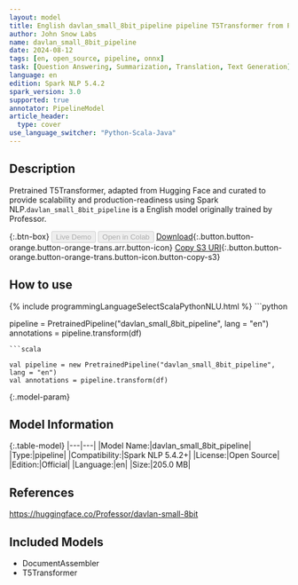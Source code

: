 ```yaml
---
layout: model
title: English davlan_small_8bit_pipeline pipeline T5Transformer from Professor
author: John Snow Labs
name: davlan_small_8bit_pipeline
date: 2024-08-12
tags: [en, open_source, pipeline, onnx]
task: [Question Answering, Summarization, Translation, Text Generation]
language: en
edition: Spark NLP 5.4.2
spark_version: 3.0
supported: true
annotator: PipelineModel
article_header:
  type: cover
use_language_switcher: "Python-Scala-Java"
---
```


## Description

Pretrained T5Transformer, adapted from Hugging Face and curated to provide scalability and production-readiness using Spark NLP.`davlan_small_8bit_pipeline` is a English model originally trained by Professor.

{:.btn-box}
<button class="button button-orange" disabled>Live Demo</button>
<button class="button button-orange" disabled>Open in Colab</button>
[Download](https://s3.amazonaws.com/auxdata.johnsnowlabs.com/public/models/davlan_small_8bit_pipeline_en_5.4.2_3.0_1723446320621.zip){:.button.button-orange.button-orange-trans.arr.button-icon}
[Copy S3 URI](s3://auxdata.johnsnowlabs.com/public/models/davlan_small_8bit_pipeline_en_5.4.2_3.0_1723446320621.zip){:.button.button-orange.button-orange-trans.button-icon.button-copy-s3}

## How to use



<div class="tabs-box" markdown="1">
{% include programmingLanguageSelectScalaPythonNLU.html %}
```python

pipeline = PretrainedPipeline("davlan_small_8bit_pipeline", lang = "en")
annotations =  pipeline.transform(df)   

```
```scala

val pipeline = new PretrainedPipeline("davlan_small_8bit_pipeline", lang = "en")
val annotations = pipeline.transform(df)

```
</div>

{:.model-param}
## Model Information

{:.table-model}
|---|---|
|Model Name:|davlan_small_8bit_pipeline|
|Type:|pipeline|
|Compatibility:|Spark NLP 5.4.2+|
|License:|Open Source|
|Edition:|Official|
|Language:|en|
|Size:|205.0 MB|

## References

https://huggingface.co/Professor/davlan-small-8bit

## Included Models

- DocumentAssembler
- T5Transformer